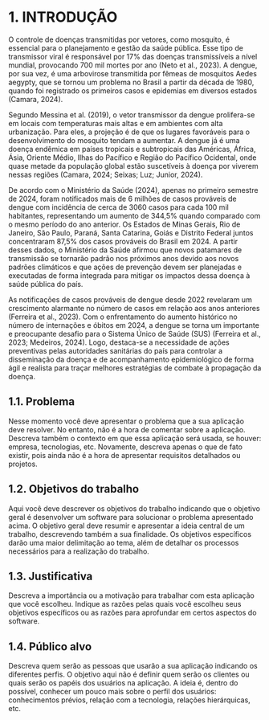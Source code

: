 # 1. INTRODUÇÃO

O controle de doenças transmitidas por vetores, como mosquito, é essencial para o planejamento e gestão da saúde pública. Esse tipo de transmissor viral é responsável por 17% das doenças transmissíveis a nível mundial, provocando 700 mil mortes por ano (Neto et al., 2023). A dengue, por sua vez, é uma arbovirose transmitida por fêmeas de mosquitos Aedes aegypty, que se tornou um problema no Brasil a partir da década de 1980, quando foi registrado os primeiros casos e epidemias em diversos estados (Camara, 2024). 

Segundo Messina et al. (2019), o vetor transmissor da dengue prolifera-se em locais com temperaturas mais altas e em ambientes com alta urbanização. Para eles, a projeção é de que os lugares favoráveis para o desenvolvimento do mosquito tendam a aumentar. A dengue já é uma doença endêmica em países tropicais e subtropicais das Américas, África, Ásia, Oriente Médio, Ilhas do Pacífico e Região do Pacífico Ocidental, onde quase metade da população global estão suscetíveis à doença por viverem nessas regiões (Camara, 2024; Seixas; Luz; Junior, 2024). 

De acordo com o Ministério da Saúde (2024), apenas no primeiro semestre de 2024, foram notificados mais de 6 milhões de casos prováveis de dengue com incidência de cerca de 3060 casos para cada 100 mil habitantes, representando um aumento de 344,5% quando comparado com o mesmo período do ano anterior. Os Estados de Minas Gerais, Rio de Janeiro, São Paulo, Paraná, Santa Catarina, Goiás e Distrito Federal juntos concentraram 87,5% dos casos prováveis do Brasil em 2024. A partir desses dados, o Ministério da Saúde afirmou que novos patamares de transmissão se tornarão padrão nos próximos anos devido aos novos padrões climáticos e que ações de prevenção devem ser planejadas e executadas de forma integrada para mitigar os impactos dessa doença à saúde pública do país. 

As notificações de casos prováveis de dengue desde 2022 revelaram um crescimento alarmante no número de casos em relação aos anos anteriores (Ferreira et al., 2023). Com o enfrentamento do aumento histórico no número de internações e óbitos em 2024, a dengue se torna um importante e preocupante desafio para o Sistema Único de Saúde (SUS) (Ferreira et al., 2023; Medeiros, 2024). Logo, destaca-se a necessidade de ações preventivas pelas autoridades sanitárias do país para controlar a disseminação da doença e de acompanhamento epidemiológico de forma ágil e realista para traçar melhores estratégias de combate à propagação da doença. 

## 1.1. Problema

Nesse momento você deve apresentar o problema que a sua aplicação deve resolver. No entanto, não é a hora de comentar sobre a aplicação. 
Descreva também o contexto em que essa aplicação será usada, se houver: empresa, tecnologias, etc. Novamente, descreva apenas o que de fato existir, pois ainda não é a hora de apresentar requisitos detalhados ou projetos.

## 1.2. Objetivos do trabalho

Aqui você deve descrever os objetivos do trabalho indicando que o objetivo geral é desenvolver um software para solucionar o problema apresentado acima. O objetivo geral deve resumir e apresentar a ideia central de um trabalho, descrevendo também a sua finalidade. Os objetivos específicos darão uma maior delimitação ao tema, além de detalhar os processos necessários para a realização do trabalho.

## 1.3. Justificativa

Descreva a importância ou a motivação para trabalhar com esta aplicação que você escolheu. Indique as razões pelas quais você escolheu seus objetivos específicos ou as razões para aprofundar em certos aspectos do software.

## 1.4. Público alvo

Descreva quem serão as pessoas que usarão a sua aplicação indicando os diferentes perfis. O objetivo aqui não é definir quem serão os clientes ou quais serão os papéis dos usuários na aplicação. A ideia é, dentro do possível, conhecer um pouco mais sobre o perfil dos usuários: conhecimentos prévios, relação com a tecnologia, relações hierárquicas, etc.
